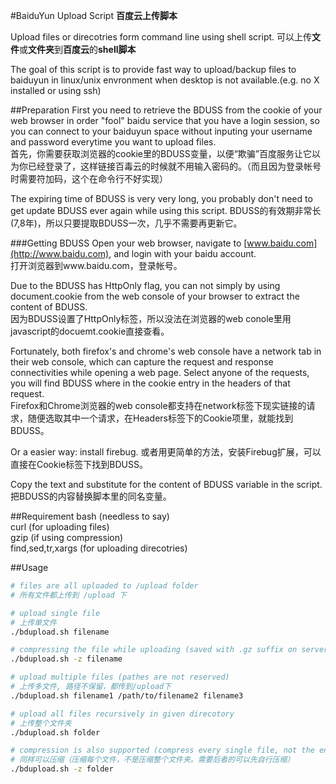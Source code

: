#BaiduYun Upload Script
**百度云上传脚本**

Upload files or direcotries form command line using shell script.
可以上传**文件**或**文件夹**到**百度云**的**shell脚本**

The goal of this script is to provide fast way to upload/backup files to baiduyun in linux/unix envronment when desktop is not available.(e.g. no X installed or using ssh)

##Preparation
First you need to retrieve the BDUSS from the cookie of your web browser in order "fool" baidu service that you have a login session, so you can connect to your baiduyun space without inputing your username and password everytime you want to upload files.  
首先，你需要获取浏览器的cookie里的BDUSS变量，以便“欺骗”百度服务让它以为你已经登录了，这样链接百毒云的时候就不用输入密码的。（而且因为登录帐号时需要符加码，这个在命令行不好实现）

The expiring time of BDUSS is very very long, you probably don't need to get update BDUSS ever again while using this script.
BDUSS的有效期非常长(7,8年)，所以只要提取BDUSS一次，几乎不需要再更新它。

###Getting BDUSS
Open your web browser, navigate to [www.baidu.com](http://www.baidu.com), and login with your baidu account.  
打开浏览器到www.baidu.com，登录帐号。

Due to the BDUSS has HttpOnly flag, you can not simply by using document.cookie from the web console of your browser to extract the content of BDUSS.  
因为BDUSS设置了HttpOnly标签，所以没法在浏览器的web conole里用javascript的docuemt.cookie直接查看。

Fortunately, both firefox's and chrome's web console have a network tab in their web console, which can capture the request and response connectivities while opening a web page. Select anyone of the requests, you will find BDUSS where in the cookie entry in the headers of that request.  
Firefox和Chrome浏览器的web console都支持在network标签下现实链接的请求，随便选取其中一个请求，在Headers标签下的Cookie项里，就能找到BDUSS。

Or a easier way:  install firebug.
或者用更简单的方法，安装Firebug扩展，可以直接在Cookie标签下找到BDUSS。

Copy the text and substitute for the content of BDUSS variable in the script.
把BDUSS的内容替换脚本里的同名变量。

##Requirement
bash    (needless to say)  
curl    (for uploading files)  
gzip    (if using compression)  
find,sed,tr,xargs    (for uploading direcotries)  


##Usage
```sh
# files are all uploaded to /upload folder
# 所有文件都上传到 /upload 下

# upload single file
# 上传单文件
./bdupload.sh filename

# compressing the file while uploading (saved with .gz suffix on server)
./bdupload.sh -z filename

# upload multiple files (pathes are not reserved)
# 上传多文件, 路径不保留，都传到/upload下
./bdupload.sh filename1 /path/to/filename2 filename3

# upload all files recursively in given direcotory
# 上传整个文件夹
./bdupload.sh folder

# compression is also supported (compress every single file, not the entire folder)
# 同样可以压缩（压缩每个文件，不是压缩整个文件夹。需要后者的可以先自行压缩）
./bdupload.sh -z folder
```